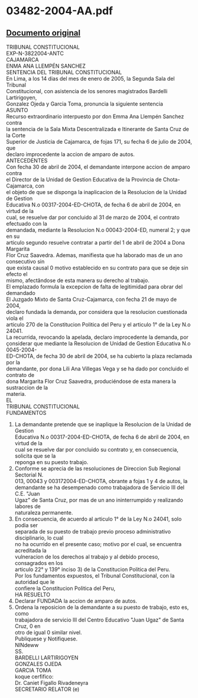 
03482-2004-AA.pdf
=================
  
[Documento original](https://tc.gob.pe/jurisprudencia/2005/03482-2004-AA.pdf)  
---  
TRIBUNAL CONSTITUCIONAL  
EXP-N-3822004-ANTC  
CAJAMARCA  
ENMA ANA LLEMPÉN SANCHEZ  
SENTENCIA DEL TRIBUNAL CONSTITUCIONAL  
En Lima, a los 14 dias del mes de enero de 2005, la Segunda Sala del Tribunal  
Constitucional, con asistencia de los senores magistrados Bardelli Lartirigoyen,  
Gonzalez Ojeda y Garcia Toma, pronuncia la siguiente sentencia  
ASUNTO  
Recurso extraordinario interpuesto por don Emma Ana Llempén Sanchez contra  
la sentencia de la Sala Mixta Descentralizada e Itinerante de Santa Cruz de la Corte  
Superior de Justicia de Cajamarca, de fojas 171, su fecha 6 de julio de 2004, que  
declaro improcedente la accion de amparo de autos.  
ANTECEDENTES  
Con fecha 30 de abril de 2004, el demandante interpone accion de amparo contra  
el Director de la Unidad de Gestion Educativa de la Provincia de Chota-Cajamarca, con  
el objeto de que se disponga la inaplicacion de la Resolucion de la Unidad de Gestion  
Educativa N.o 00317-2004-ED-CHOTA, de fecha 6 de abril de 2004, en virtud de la  
cual, se resuelve dar por concluido al 31 de marzo de 2004, el contrato efectuado con la  
demandada, mediante la Resolucion N.o 00043-2004-ED, numeral 2; y que en su  
articulo segundo resuelve contratar a partir del 1 de abril de 2004 a Dona Margarita  
Flor Cruz Saavedra. Ademas, manifiesta que ha laborado mas de un ano consecutivo sin  
que exista causal 0 motivo establecido en su contrato para que se deje sin efecto el  
mismo, afectândose de esta manera su derecho al trabajo.  
El emplazado formula la excepcion de falta de legitimidad para obrar del  
demandado  
El Juzgado Mixto de Santa Cruz-Cajamarca, con fecha 21 de mayo de 2004,  
declaro fundada la demanda, por considera que la resolucion cuestionada viola el  
articulo 270 de la Constitucion Politica del Peru y el articulo 1° de la Ley N.o 24041.  
La recurrida, revocando la apelada, declaro improcedente la demanda, por  
çonsiderar que mediante la Resolucion de Unidad de Gestion Educativa N.o 0045-2004-  
ED-CHOTA, de fecha 30 de abril de 2004, se ha cubierto la plaza reclamada por la  
demandante, por dona Lili Ana Villegas Vega y se ha dado por concluido el contrato de  
dona Margarita Flor Cruz Saavedra, produciéndose de esta manera la sustraccion de la  
materia.  
EL  
TRIBUNAL CONSTITUCIONAL  
FUNDAMENTOS  
1. La demandante pretende que se inaplique la Resolucion de la Unidad de Gestion  
Educativa N.o 00317-2004-ED-CHOTA, de fecha 6 de abril de 2004, en virtud de la  
cual se resuelve dar por concluido su contrato y, en consecuencia, solicita que se la  
reponga en su puesto trabajo.  
2. Conforme se aprecia de las resoluciones de Direccion Sub Regional Sectorial N.  
013, 00043 y 003172004-ED-CHOTA, obrante a fojas 1 y 4 de autos, la  
demandante se ha desempenado como trabajadora de Servicio III del C.E. "Juan  
Ugaz" de Santa Cruz, por mas de un ano ininterrumpido y realizando labores de  
naturaleza permanente.  
3. En consecuencia, de acuerdo al articulo 1° de la Ley N.o 24041, solo podia ser  
separada de su puesto de trabajo previo proceso administrativo disciplinario, lo cual  
no ha ocurrido en el presente caso; motivo por el cual, se encuentra acreditada la  
vulneracion de los derechos al trabajo y al debido proceso, consagrados en los  
articulo 22° y 139° inciso 3) de la Constitucion Politica del Peru.  
Por los fundamentos expuestos, el Tribunal Constitucional, con la autoridad que le  
confiere la Constitucion Politica del Peru,  
HA RESUELTO  
1. Declarar FUNDADA la accion de amparo de autos.  
2. Ordena la reposicion de la demandante a su puesto de trabajo, esto es, como  
trabajadora de servicio III del Centro Educativo "Juan Ugaz" de Santa Cruz, 0 en  
otro de igual 0 similar nivel.  
Publiquese y Notifiquese.  
NlNdeww  
SS.  
BARDELLI LARTIRIGOYEN  
GONZALES OJEDA  
GARCIA TOMA  
koque cerfifico:  
Dr. Caniet Figallo Rivadeneyra  
SECRETARIO RELATOR (e)